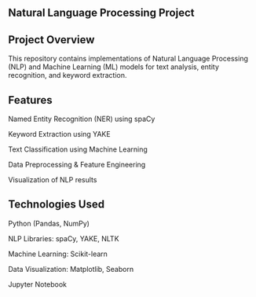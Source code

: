 ## Natural Language Processing Project

## Project Overview

This repository contains implementations of Natural Language Processing (NLP) and Machine Learning (ML) models for text analysis, entity recognition, and keyword extraction.

## Features

Named Entity Recognition (NER) using spaCy

Keyword Extraction using YAKE

Text Classification using Machine Learning

Data Preprocessing & Feature Engineering

Visualization of NLP results

## Technologies Used

Python (Pandas, NumPy)

NLP Libraries: spaCy, YAKE, NLTK

Machine Learning: Scikit-learn

Data Visualization: Matplotlib, Seaborn

Jupyter Notebook 
